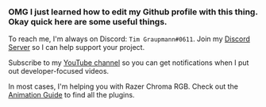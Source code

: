 ### OMG I just learned how to edit my Github profile with this thing. Okay quick here are some useful things.

To reach me, I'm always on Discord: `Tim Graupmann#0611`. Join my [Discord Server](https://discord.gg/g7vZDkbnKT) so I can help support your project.

Subscribe to my [YouTube channel](https://www.youtube.com/user/TagenigmaLLC) so you can get notifications when I put out developer-focused videos.

In most cases, I'm helping you with Razer Chroma RGB. Check out the [Animation Guide](https://chroma.razer.com/ChromaGuide/) to find all the plugins.
